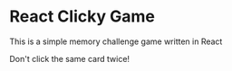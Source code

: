 
# React Clicky Game
This is a simple memory challenge game written in React

Don't click the same card twice!

